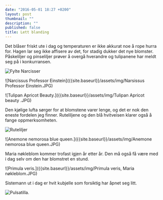 ```yaml
---
date: "2016-05-01 18:27 +0200"
layout: post
thumbnail: ""
description: ""
published: false
title: Lett blanding
---
```


Det blåser friskt ute i dag og temperaturen er ikke akkurat noe å rope hurra for. Hagen lar seg ikke affisere av det, for stadig dukker det nye blomster. Påskeliljer og pinseliljer prøver å overgå hverandre og tulipanene har meldt seg på i konkurransen.

![Fylte Narcisser]({{site.baseurl}}/assets/img/Narcisser.JPG)

![Narcissus Professor Einstein]({{site.baseurl}}/assets/img/Narsissus Professor Einstein.JPG)

![Tulipan Apricot Beauty.]({{site.baseurl}}/assets/img/Tulipan Apricot beauty .JPG)

<!--more-->

Den kjølige lufta sørger for at blomstene varer lenge, og det er nok den eneste fordelen jeg finner.
Ruteliljene og den blå hvitveisen klarer også å fange oppmerksomheten. 

![Ruteliljer]({{site.baseurl}}/assets/img/Ruteliljer.JPG)

![Anemone nemorosa blue queen.]({{site.baseurl}}/assets/img/Anemone nemorosa blue queen.JPG)

Maria nøkleblom kommer trofast igjen år etter år. Den må også få være med i dag selv om den har blomstret en stund.

![Primula veris.]({{site.baseurl}}/assets/img/Primula veris, Maria nøkleblom.JPG)

Sistemann ut i dag er hvit kubjelle som forsiktig har åpnet seg litt.

![Pulsatilla.]({{site.baseurl}}/assets/img/Pulsatilla.JPG)











